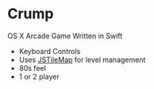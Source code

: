 Crump
=====

OS X Arcade Game Written in Swift

- Keyboard Controls
- Uses [JSTileMap](https://github.com/slycrel/JSTileMap) for level management
- 80s feel
- 1 or 2 player
